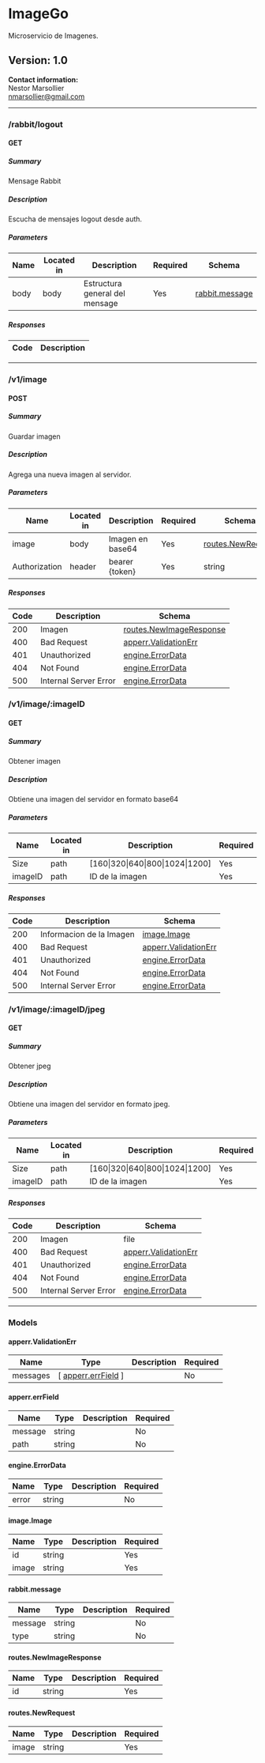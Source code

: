 # ImageGo
Microservicio de Imagenes.

## Version: 1.0

**Contact information:**  
Nestor Marsollier  
nmarsollier@gmail.com  

---
### /rabbit/logout

#### GET
##### Summary

Mensage Rabbit

##### Description

Escucha de mensajes logout desde auth.

##### Parameters

| Name | Located in | Description | Required | Schema |
| ---- | ---------- | ----------- | -------- | ------ |
| body | body | Estructura general del mensage | Yes | [rabbit.message](#rabbitmessage) |

##### Responses

| Code | Description |
| ---- | ----------- |

---
### /v1/image

#### POST
##### Summary

Guardar imagen

##### Description

Agrega una nueva imagen al servidor.

##### Parameters

| Name | Located in | Description | Required | Schema |
| ---- | ---------- | ----------- | -------- | ------ |
| image | body | Imagen en base64 | Yes | [routes.NewRequest](#routesnewrequest) |
| Authorization | header | bearer {token} | Yes | string |

##### Responses

| Code | Description | Schema |
| ---- | ----------- | ------ |
| 200 | Imagen | [routes.NewImageResponse](#routesnewimageresponse) |
| 400 | Bad Request | [apperr.ValidationErr](#apperrvalidationerr) |
| 401 | Unauthorized | [engine.ErrorData](#engineerrordata) |
| 404 | Not Found | [engine.ErrorData](#engineerrordata) |
| 500 | Internal Server Error | [engine.ErrorData](#engineerrordata) |

### /v1/image/:imageID

#### GET
##### Summary

Obtener imagen

##### Description

Obtiene una imagen del servidor en formato base64

##### Parameters

| Name | Located in | Description | Required | Schema |
| ---- | ---------- | ----------- | -------- | ------ |
| Size | path | [160\|320\|640\|800\|1024\|1200] | Yes | string |
| imageID | path | ID de la imagen | Yes | string |

##### Responses

| Code | Description | Schema |
| ---- | ----------- | ------ |
| 200 | Informacion de la Imagen | [image.Image](#imageimage) |
| 400 | Bad Request | [apperr.ValidationErr](#apperrvalidationerr) |
| 401 | Unauthorized | [engine.ErrorData](#engineerrordata) |
| 404 | Not Found | [engine.ErrorData](#engineerrordata) |
| 500 | Internal Server Error | [engine.ErrorData](#engineerrordata) |

### /v1/image/:imageID/jpeg

#### GET
##### Summary

Obtener jpeg

##### Description

Obtiene una imagen del servidor en formato jpeg.

##### Parameters

| Name | Located in | Description | Required | Schema |
| ---- | ---------- | ----------- | -------- | ------ |
| Size | path | [160\|320\|640\|800\|1024\|1200] | Yes | string |
| imageID | path | ID de la imagen | Yes | string |

##### Responses

| Code | Description | Schema |
| ---- | ----------- | ------ |
| 200 | Imagen | file |
| 400 | Bad Request | [apperr.ValidationErr](#apperrvalidationerr) |
| 401 | Unauthorized | [engine.ErrorData](#engineerrordata) |
| 404 | Not Found | [engine.ErrorData](#engineerrordata) |
| 500 | Internal Server Error | [engine.ErrorData](#engineerrordata) |

---
### Models

#### apperr.ValidationErr

| Name | Type | Description | Required |
| ---- | ---- | ----------- | -------- |
| messages | [ [apperr.errField](#apperrerrfield) ] |  | No |

#### apperr.errField

| Name | Type | Description | Required |
| ---- | ---- | ----------- | -------- |
| message | string |  | No |
| path | string |  | No |

#### engine.ErrorData

| Name | Type | Description | Required |
| ---- | ---- | ----------- | -------- |
| error | string |  | No |

#### image.Image

| Name | Type | Description | Required |
| ---- | ---- | ----------- | -------- |
| id | string |  | Yes |
| image | string |  | Yes |

#### rabbit.message

| Name | Type | Description | Required |
| ---- | ---- | ----------- | -------- |
| message | string |  | No |
| type | string |  | No |

#### routes.NewImageResponse

| Name | Type | Description | Required |
| ---- | ---- | ----------- | -------- |
| id | string |  | Yes |

#### routes.NewRequest

| Name | Type | Description | Required |
| ---- | ---- | ----------- | -------- |
| image | string |  | Yes |
